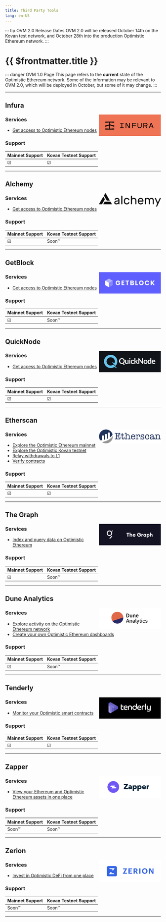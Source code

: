 ```yaml
---
title: Third Party Tools
lang: en-US
---
```



::: tip OVM 2.0 Release Dates
OVM 2.0 will be released October 14th on the Kovan test network,
and October 28th into the production Optimistic Ethereum network.
:::



# {{ $frontmatter.title }}

::: danger OVM 1.0 Page
This page refers to the **current** state of the Optimistic Ethereum
network. Some of the information may be relevant to OVM 2.0, which will
be deployed in October, but some of it may change.
:::

<!-- TODO: add a section for remix once we have a tutorial for using the remix plugin -->

---

## Infura

<img src="../../assets/logos/infura.png" width="200" align="right" >

### Services

- [Get access to Optimistic Ethereum nodes](https://infura.io/docs/ethereum#section/Network-Add-Ons/Optimistic-Ethereum)

### Support

| Mainnet Support | Kovan Testnet Support |
| --------------- | --------------------- |
| ☑               | ☑                     |

---

## Alchemy

<img src="../../assets/logos/alchemy.png" width="200" align="right" >

### Services

- [Get access to Optimistic Ethereum nodes](https://www.alchemy.com/layer2/optimism)

### Support

| Mainnet Support | Kovan Testnet Support |
| --------------- | --------------------- |
| ☑               | Soon™                 |

---

## GetBlock

<img src="../../assets/logos/getblock.png" width="200" align="right" >

### Services

- [Get access to Optimistic Ethereum nodes](https://getblock.io/en/nodes/optimism/)

### Support

| Mainnet Support | Kovan Testnet Support |
| --------------- | --------------------- |
| ☑               | Soon™                     |

---

## QuickNode

<img src="../../assets/logos/quicknode.png" width="200" align="right" >

### Services

- [Get access to Optimistic Ethereum nodes](https://www.quicknode.com/chains/optimism)

### Support

| Mainnet Support | Kovan Testnet Support |
| --------------- | --------------------- |
| ☑               | ☑                     |

---

## Etherscan

<img src="../../assets/logos/etherscan.png" width="200" align="right" >

### Services
- [Explore the Optimistic Ethereum mainnet](https://optimistic.etherscan.io/)
- [Explore the Optimistic Kovan testnet](https://kovan-optimistic.etherscan.io/)
- [Relay withdrawals to L1](https://optimistic.etherscan.io/messagerelayer)
- [Verify contracts](https://optimistic.etherscan.io/contractsVerified)

### Support

| Mainnet Support | Kovan Testnet Support |
| --------------- | --------------------- |
| ☑               | ☑                     |

---

## The Graph

<img src="../../assets/logos/the-graph.png" width="200" align="right" >

### Services

- [Index and query data on Optimistic Ethereum](https://thegraph.com/blog/graph-optimistic-ethereum)

### Support

| Mainnet Support | Kovan Testnet Support |
| --------------- | --------------------- |
| ☑               | Soon™                 |

---

## Dune Analytics

<img src="../../assets/logos/dune-analytics.png" width="200" align="right" >

### Services

- [Explore activity on the Optimistic Ethereum network](https://duneanalytics.com/Marcov/Optimism-Ethereum)
- [Create your own Optimistic Ethereum dashboards](https://docs.duneanalytics.com/#queries)

### Support

| Mainnet Support | Kovan Testnet Support |
| --------------- | --------------------- |
| ☑               | Soon™                 |

---

## Tenderly

<img src="../../assets/logos/tenderly.png" width="200" align="right" >

### Services

- [Monitor your Optimistic smart contracts](https://dashboard.tenderly.co/explorer)

### Support

| Mainnet Support | Kovan Testnet Support |
| --------------- | --------------------- |
| ☑               | ☑                     |

---

## Zapper

<img src="../../assets/logos/zapper.png" width="200" align="right" >

### Services

- [View your Ethereum and Optimistic Ethereum assets in one place](https://zapper.fi/dashboard)

### Support

| Mainnet Support | Kovan Testnet Support |
| --------------- | --------------------- |
| Soon™           | Soon™                 |

---

## Zerion

<img src="../../assets/logos/zerion.png" width="200" align="right" >

### Services

- [Invest in Optimistic DeFi from one place](https://app.zerion.io/0x5b3ce67ebc795fe7e709815bc49d4300898e1b7b/overview)

### Support

| Mainnet Support | Kovan Testnet Support |
| --------------- | --------------------- |
| Soon™           | Soon™                 |

---

<!-- links go here -->

[infura]: https://infura.io/docs/ethereum#section/Network-Add-Ons/Optimistic-Ethereum
[alchemy]: https://www.alchemy.com/layer2/optimism
[quicknode]: https://www.quicknode.com/chains/optimism
[etherscan]: https://optimistic.etherscan.io/
[the-graph]: https://thegraph.com/blog/graph-optimistic-ethereum
[dune-analytics]: https://duneanalytics.com/Marcov/Optimism-Ethereum
[zapper]: https://zapper.fi/
[tenderly]: https://tenderly.co/
[zerion]: https://zerion.io/
